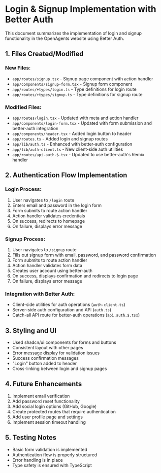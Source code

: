 # Login & Signup Implementation with Better Auth

This document summarizes the implementation of login and signup functionality in the OpenAgents website using Better Auth.

## 1. Files Created/Modified

### New Files:
- `app/routes/signup.tsx` - Signup page component with action handler
- `app/components/signup-form.tsx` - Signup form component
- `app/routes/+types/login.ts` - Type definitions for login route
- `app/routes/+types/signup.ts` - Type definitions for signup route

### Modified Files:
- `app/routes/login.tsx` - Updated with meta and action handler
- `app/components/login-form.tsx` - Updated with form submission and better-auth integration
- `app/components/header.tsx` - Added login button to header
- `app/routes.ts` - Added login and signup routes
- `app/lib/auth.ts` - Enhanced with better-auth configuration
- `app/lib/auth-client.ts` - New client-side auth utilities
- `app/routes/api.auth.$.tsx` - Updated to use better-auth's Remix handler

## 2. Authentication Flow Implementation

### Login Process:
1. User navigates to `/login` route
2. Enters email and password in the login form
3. Form submits to route action handler
4. Action handler validates credentials
5. On success, redirects to homepage
6. On failure, displays error message

### Signup Process:
1. User navigates to `/signup` route
2. Fills out signup form with email, password, and password confirmation
3. Form submits to route action handler
4. Action handler validates form data
5. Creates user account using better-auth
6. On success, displays confirmation and redirects to login page
7. On failure, displays error message

### Integration with Better Auth:
- Client-side utilities for auth operations (`auth-client.ts`)
- Server-side auth configuration and API (`auth.ts`)
- Catch-all API route for better-auth operations (`api.auth.$.tsx`)

## 3. Styling and UI

- Used shadcn/ui components for forms and buttons
- Consistent layout with other pages
- Error message display for validation issues
- Success confirmation messages
- "Login" button added to header
- Cross-linking between login and signup pages

## 4. Future Enhancements

1. Implement email verification
2. Add password reset functionality
3. Add social login options (GitHub, Google)
4. Create protected routes that require authentication
5. Add user profile page and settings
6. Implement session timeout handling

## 5. Testing Notes

- Basic form validation is implemented
- Authentication flow is properly structured
- Error handling is in place
- Type safety is ensured with TypeScript